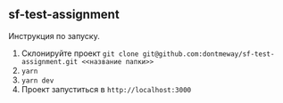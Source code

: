 ## sf-test-assignment

Инструкция по запуску.
1. Склонируйте проект `git clone git@github.com:dontmeway/sf-test-assignment.git <<название папки>>`
2. `yarn`
3. `yarn dev`
4. Проект запуститься в `http://localhost:3000`
